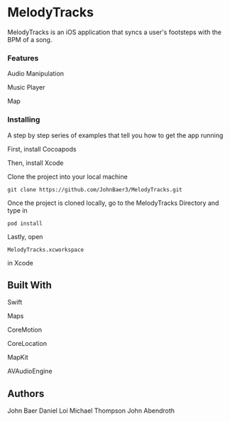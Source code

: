 # MelodyTracks

MelodyTracks is an iOS application that syncs a user's footsteps with the BPM of a song. 

### Features

Audio Manipulation

Music Player

Map


### Installing

A step by step series of examples that tell you how to get the app running

First, install Cocoapods

Then, install Xcode

Clone the project into your local machine

```
git clone https://github.com/JohnBaer3/MelodyTracks.git
```

Once the project is cloned locally, go to the MelodyTracks Directory and type in 

```
pod install
```

Lastly, open 

```
MelodyTracks.xcworkspace
```

in Xcode

## Built With

Swift

Maps

CoreMotion

CoreLocation

MapKit

AVAudioEngine

## Authors

John Baer
Daniel Loi
Michael Thompson
John Abendroth
